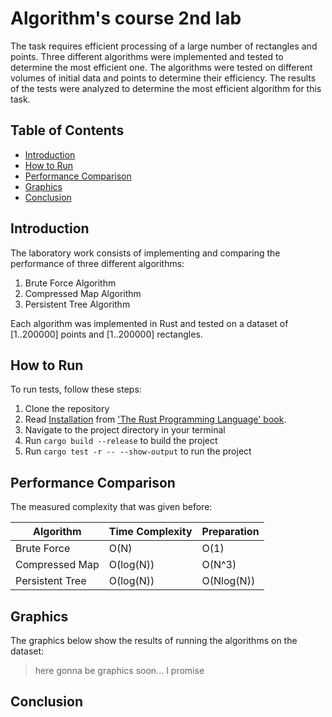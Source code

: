 # Algorithm's course 2nd lab
The task requires efficient processing of a large number of rectangles and points. Three different algorithms were implemented and tested to determine the most efficient one. The algorithms were tested on different volumes of initial data and points to determine their efficiency. The results of the tests were analyzed to determine the most efficient algorithm for this task.

## Table of Contents

- [Introduction](#introduction)
- [How to Run](#how-to-run)
- [Performance Comparison](#performance-comparison)
- [Graphics](#graphics)
- [Conclusion](#conclusion)

## Introduction

The laboratory work consists of implementing and comparing the performance of three different algorithms:

1. Brute Force Algorithm
2. Compressed Map Algorithm
3. Persistent Tree Algorithm

Each algorithm was implemented in Rust and tested on a dataset of [1..200000] points and [1..200000] rectangles.

## How to Run

To run tests, follow these steps:

1. Clone the repository
2. Read [Installation](https://doc.rust-lang.org/book/ch01-01-installation.html) from ['The Rust Programming Language' book](https://doc.rust-lang.org/book/index.html).
3. Navigate to the project directory in your terminal
4. Run `cargo build --release` to build the project
5. Run `cargo test -r -- --show-output` to run the project

## Performance Comparison
The measured complexity that was given before:

| Algorithm | Time Complexity | Preparation |
|-----------|----------------|------------------|
| Brute Force | O(N) | O(1) |
| Compressed Map | O(log(N)) | O(N^3) |
| Persistent Tree | O(log(N)) | O(Nlog(N)) |

## Graphics
The graphics below show the results of running the algorithms on the dataset:
> here gonna be graphics
> soon...
> I promise

## Conclusion
